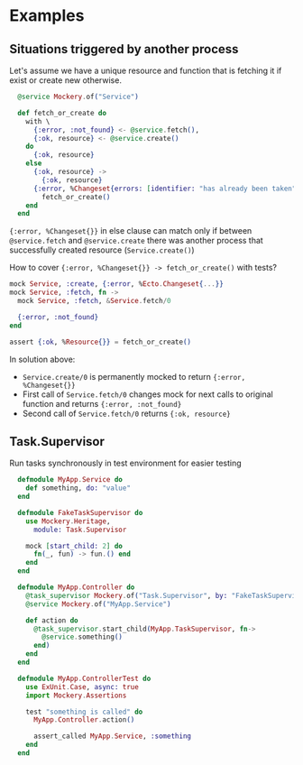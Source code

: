 # Examples

## Situations triggered by another process

Let's assume we have a unique resource and function that is fetching it if exist or create new otherwise.

```elixir
  @service Mockery.of("Service")

  def fetch_or_create do
    with \
      {:error, :not_found} <- @service.fetch(),
      {:ok, resource} <- @service.create()
    do
      {:ok, resource}
    else
      {:ok, resource} ->
        {:ok, resource}
      {:error, %Changeset{errors: [identifier: "has already been taken"]}} ->
        fetch_or_create()
    end
  end
```

`{:error, %Changeset{}}` in else clause can match only if between `@service.fetch` and `@service.create` there was another process that successfully created resource (`Service.create()`)

How to cover `{:error, %Changeset{}} -> fetch_or_create()` with tests?

```elixir
mock Service, :create, {:error, %Ecto.Changeset{...}}
mock Service, :fetch, fn ->
  mock Service, :fetch, &Service.fetch/0

  {:error, :not_found}
end

assert {:ok, %Resource{}} = fetch_or_create()
```

In solution above:
- `Service.create/0` is permanently mocked to return `{:error, %Changeset{}}`
- First call of `Service.fetch/0` changes mock for next calls to original function and returns `{:error, :not_found}`
- Second call of `Service.fetch/0` returns `{:ok, resource}`

## Task.Supervisor

Run tasks synchronously in test environment for easier testing

```elixir
  defmodule MyApp.Service do
    def something, do: "value"
  end
```

```elixir
  defmodule FakeTaskSupervisor do
    use Mockery.Heritage,
      module: Task.Supervisor

    mock [start_child: 2] do
      fn(_, fun) -> fun.() end
    end
  end
```

```elixir
  defmodule MyApp.Controller do
    @task_supervisor Mockery.of("Task.Supervisor", by: "FakeTaskSupervisor")
    @service Mockery.of("MyApp.Service")

    def action do
      @task_supervisor.start_child(MyApp.TaskSupervisor, fn->
        @service.something()
      end)
    end
  end
```

```elixir
  defmodule MyApp.ControllerTest do
    use ExUnit.Case, async: true
    import Mockery.Assertions

    test "something is called" do
      MyApp.Controller.action()

      assert_called MyApp.Service, :something
    end
  end
```
